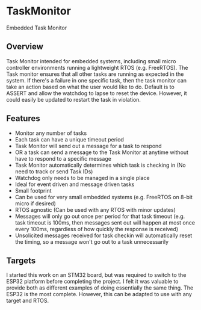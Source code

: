 # TaskMonitor
Embedded Task Monitor

## Overview
Task Monitor intended for embedded systems, including small micro controller environments running a lightweight RTOS (e.g. FreeRTOS). The Task monitor ensures that all other tasks are running as expected in the system. If there's a failure in one specific task, then the task monitor can take an action based on what the user would like to do.  Default is to ASSERT and allow the watchdog to lapse to reset the device.  However, it could easily be updated to restart the task in violation.

## Features
- Monitor any number of tasks
- Each task can have a unique timeout period
- Task Monitor will send out a message for a task to respond
- OR a task can send a message to the Task Monitor at anytime without have to respond to a specific message
- Task Monitor automatically determines which task is checking in (No need to track or send Task IDs)
- Watchdog only needs to be managed in a single place
- Ideal for event driven and message driven tasks
- Small footprint
- Can be used for very small embedded systems (e.g. FreeRTOS on 8-bit micro if desired)
- RTOS agnostic (Can be used with any RTOS with minor updates)
- Messages will only go out once per period for that task timeout (e.g. task timeout is 100ms, then messages sent out will happen at most once every 100ms, regardless of how quickly the response is received)
- Unsolicited messages received for task checkin will automatically reset the timing, so a message won't go out to a task unnecessarily

## Targets
I started this work on an STM32 board, but was required to switch to the ESP32 platform before completing the project.  I felt it was valuable to provide both as different examples of doing essentially the same thing.  The ESP32 is the most complete. However, this can be adapted to use with any target and RTOS.

